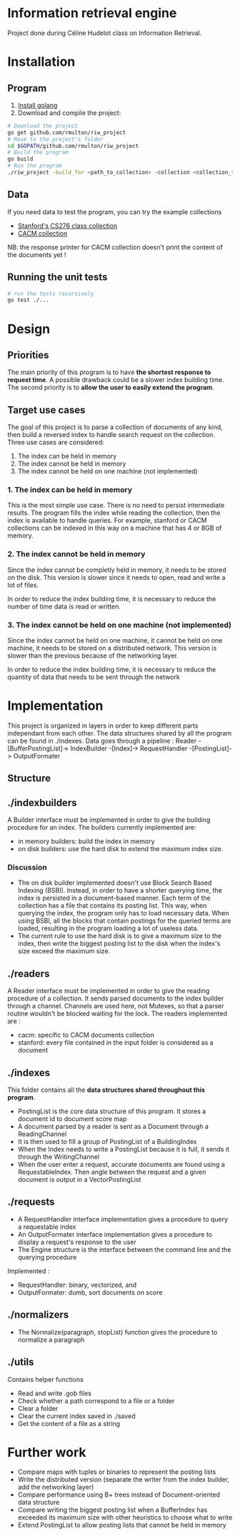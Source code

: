 # Information retrieval engine
Project done during Céline Hudelot class on Information Retrieval.

# Installation
## Program
1. [Install golang](https://golang.org/doc/install)
2. Download and compile the project:
```sh
# Download the project
go get github.com/rmulton/riw_project
# Move to the project's folder
cd $GOPATH/github.com/rmulton/riw_project
# Build the program
go build
# Run the program
./riw_project -build_for <path_to_collection> -collection <collection_type>
```

## Data
If you need data to test the program, you can try the example collections
- [Stanford's CS276 class collection](http://web.stanford.edu/class/cs276/pa/pa1-data.zip)
- [CACM collection](http://ir.dcs.gla.ac.uk/resources/test_collections/cacm/)

NB: the response printer for CACM collection doesn't print the content of the documents yet !

## Running the unit tests
```sh
# run the tests recursively
go test ./...
```

# Design
## Priorities
The main priority of this program is to have **the shortest response to request time**. A possible drawback could be a slower index building time.
The second priority is to **allow the user to easily extend the program**.

## Target use cases
The goal of this project is to parse a collection of documents of any kind, then build a reversed index to handle search request on the collection. Three use cases are considered:
1. The index can be held in memory
2. The index cannot be held in memory
3. The index cannot be held on one machine (not implemented)

### 1. The index can be held in memory
This is the most simple use case. There is no need to persist intermediate results. The program fills the index while reading the collection, then the index is available to handle queries. For example, stanford or CACM collections can be indexed in this way on a machine that has 4 or 8GB of memory.

### 2. The index cannot be held in memory
Since the index cannot be completly held in memory, it needs to be stored on the disk. This version is slower since it needs to open, read and write a lot of files.

In order to reduce the index building time, it is necessary to reduce the number of time data is read or written.

### 3. The index cannot be held on one machine (not implemented)
Since the index cannot be held on one machine, it cannot be held on one machine, it needs to be stored on a distributed network. This version is slower than the previous because of the networking layer.

In order to reduce the index building time, it is necessary to reduce the quantity of data that needs to be sent through the network

# Implementation
This project is organized in layers in order to keep different parts independant from each other. The data structures shared by all the program can be found in ./indexes.
Data goes through a pipeline :
Reader -[BufferPostingList]-> IndexBuilder -[Index]-> RequestHandler -[PostingList]-> OutputFormater

## Structure
## ./indexbuilders
A Builder interface must be implemented in order to give the building procedure for an index. The builders currently implemented are:
- in memory builders: build the index in memory
- on disk builders: use the hard disk to extend the maximum index size.

### Discussion
- The on disk builder implemented doesn't use Block Search Based Indexing (BSBI). Instead, in order to have a shorter querying time, the index is persisted in a document-based manner. Each term of the collection has a file that contains its posting list. This way, when querying the index, the program only has to load necessary data. When using BSBI, all the blocks that contain postings for the queried terms are loaded, resulting in the program loading a lot of useless data.
- The current rule to use the hard disk is to give a maximum size to the index, then write the biggest posting list to the disk when the index's size exceed the maximum size.

## ./readers
A Reader interface must be implemented in order to give the reading procedure of a collection. It sends parsed documents to the index builder through a channel.
Channels are used here, not Mutexes, so that a parser routine wouldn't be blocked waiting for the lock. The readers implemented are :
- cacm: specific to CACM documents collection
- stanford: every file contained in the input folder is considered as a document

## ./indexes
This folder contains all the **data structures shared throughout this program**.
- PostingList is the core data structure of this program. It stores a document id to document score map
- A document parsed by a reader is sent as a Document through a ReadingChannel
- It is then used to fill a group of PostingList of a BuildingIndex
- When the Index needs to write a PostingList because it is full, it sends it through the WritingChannel
- When the user enter a request, accurate documents are found using a RequestableIndex. Then angle between the request and a given document is output in a VectorPostingList

## ./requests
- A RequestHandler interface implementation gives a procedure to query a requestable index
- An OutputFormater interface implementation gives a procedure to display a request's response to the user
- The Engine structure is the interface between the command line and the querying procedure

Implemented :
- RequestHandler: binary, vectorized, and
- OutputFormater: dumb, sort documents on score

## ./normalizers
- The Normalize(paragraph, stopList) function gives the procedure to normalize a paragraph

## ./utils
Contains helper functions
- Read and write .gob files
- Check whether a path correspond to a file or a folder
- Clear a folder
- Clear the current index saved in ./saved
- Get the content of a file as a string

# Further work
- Compare maps with tuples or binaries to represent the posting lists
- Write the distributed version (separate the writer from the index builder, add the networking layer)
- Compare performance using B+ trees instead of Document-oriented data structure
- Compare writing the biggest posting list when a BufferIndex has exceeded its maximum size with other heuristics to choose what to write
- Extend PostingList to allow posting lists that cannot be held in memory
